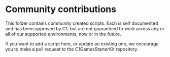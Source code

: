 # Community contributions

This folder contains community created scripts. Each is self documented and has been approved by C1, but 
are not guaranteed to work across any or all of our supported environments, now or in the future.

If you want to add a script here, or update an existing one, we encourage you to make a pull request to 
the C1GamesStarterKit repository.
